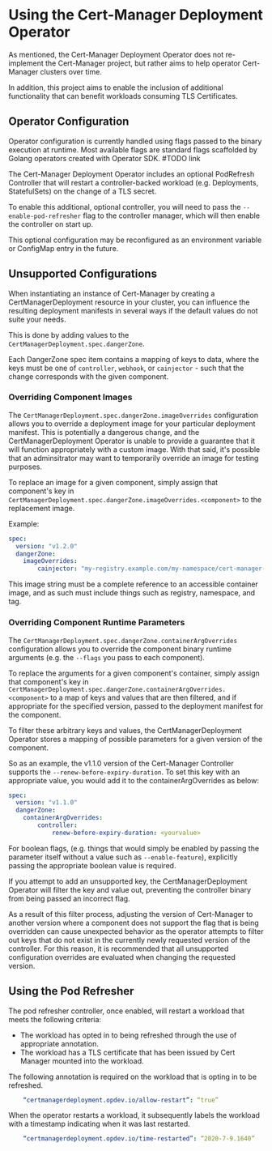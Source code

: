 # Using the Cert-Manager Deployment Operator

As mentioned, the Cert-Manager Deployment Operator does not re-implement the
Cert-Manager project, but rather aims to help operator Cert-Manager clusters
over time.

In addition, this project aims to enable the inclusion of additional
functionality that can benefit workloads consuming TLS Certificates.

## Operator Configuration

Operator configuration is currently handled using flags passed to the binary
execution at runtime. Most available flags are standard flags scaffolded by
Golang operators created with Operator SDK. #TODO link

The Cert-Manager Deployment Operator includes an optional PodRefresh Controller
that will restart a controller-backed workload (e.g. Deployments, StatefulSets)
on the change of a TLS secret.

To enable this additional, optional controller, you will need to pass the
`--enable-pod-refresher` flag to the controller manager, which will then enable
the controller on start up.

This optional configuration may be reconfigured as an environment variable or
ConfigMap entry in the future.

## Unsupported Configurations

When instantiating an instance of Cert-Manager by creating a
CertManagerDeployment resource in your cluster, you can influence the resulting
deployment manifests in several ways if the default values do not suite your
needs.

This is done by adding values to the `CertManagerDeployment.spec.dangerZone`.

Each DangerZone spec item contains a mapping of keys to data, where the keys
must be one of `controller`, `webhook`, or `cainjector` - such that the change
corresponds with the given component.

### Overriding Component Images

The `CertManagerDeployment.spec.dangerZone.imageOverrides` configuration allows
you to override a deployment image for your particular deployment manifest. This
is potentially a dangerous change, and the CertManagerDeployment Operator is
unable to provide a guarantee that it will function appropriately with a custom
image. With that said, it's possible that an adminsitrator may want to
temporarily override an image for testing purposes.

To replace an image for a given component, simply assign that component's key in
`CertManagerDeployment.spec.dangerZone.imageOverrides.<component>` to the
replacement image.

Example:

```yaml
spec:
  version: "v1.2.0"
  dangerZone:
    imageOverrides:
        cainjector: "my-registry.example.com/my-namespace/cert-manager-cainjector:v0.0.1"
```

This image string must be a complete reference to an
accessible container image, and as such must include things such as registry,
namespace, and tag.

### Overriding Component Runtime Parameters

The `CertManagerDeployment.spec.dangerZone.containerArgOverrides` configuration
allows you to override the component binary runtime arguments (e.g. the
`--flags` you pass to each component).

To replace the arguments for a given component's container, simply assign that
component's key in
`CertManagerDeployment.spec.dangerZone.containerArgOverrides.<component>` to a
map of keys and values that are then filtered, and if appropriate for the
specified version, passed to the deployment manifest for the component.

To filter these arbitrary keys and values, the CertManagerDeployment Operator
stores a mapping of possible parameters for a given version of the component.

So as an example, the v1.1.0 version of the Cert-Manager Controller supports the
`--renew-before-expiry-duration`. To set this key with an appropriate value, you
would add it to the containerArgOverrides as below:

```yaml
spec:
  version: "v1.1.0"
  dangerZone:
    containerArgOverrides:
        controller:
            renew-before-expiry-duration: <yourvalue>
```

For boolean flags, (e.g. things that would simply be enabled by passing the
parameter itself without a value such as `--enable-feature`), explicitly passing
the appropriate boolean value is required.

If you attempt to add an unsupported key, the CertManagerDeployment Operator
will filter the key and value out, preventing the controller binary from being
passed an incorrect flag.

As a result of this filter process, adjusting the version of Cert-Manager to
another version where a component does not support the flag that is being
overridden can cause unexpected behavior as the operator attempts to filter out
keys that do not exist in the currently newly requested version of the
controller. For this reason, it is recommended that all unsupported
configuration overrides are evaluated when changing the requested version.

## Using the Pod Refresher

The pod refresher controller, once enabled, will restart a workload that meets
the following criteria:

* The workload has opted in to being refreshed through the use of appropriate
  annotation.
* The workload has a TLS certificate that has been issued by Cert Manager
  mounted into the workload.
  
The following annotation is required on the workload that is opting in to be
refreshed.

```yaml
    “certmanagerdeployment.opdev.io/allow-restart”: “true”
```

When the operator restarts a workload, it subsequently labels the workload with
a timestamp indicating when it was last restarted.

```yaml
    “certmanagerdeployment.opdev.io/time-restarted”: “2020-7-9.1640”
```
